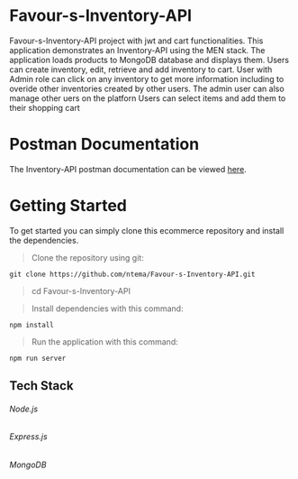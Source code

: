 # Favour-s-Inventory-API

Favour-s-Inventory-API project with jwt and cart functionalities.
This application demonstrates an Inventory-API using the MEN stack. The application loads products to MongoDB database and displays them. Users can create inventory, edit, retrieve 
and add inventory to cart. User with Admin role can click on any inventory to get more information including to overide other inventories created by other users. The admin user
can also manage other uers on the platforn
Users can select items and add them to their shopping cart

# Postman Documentation
The Inventory-API postman documentation can be viewed [here](https://documenter.getpostman.com/view/19932253/UzQuN5Xm).
# Getting Started
To get started you can simply clone this ecommerce repository and install the dependencies.

>Clone the repository using git:

`git clone https://github.com/ntema/Favour-s-Inventory-API.git`
>cd Favour-s-Inventory-API

>Install dependencies with this command:

`npm install`

>Run the application with this command:

`npm run server`

## Tech Stack

###### Node.js
###### Express.js
###### MongoDB

